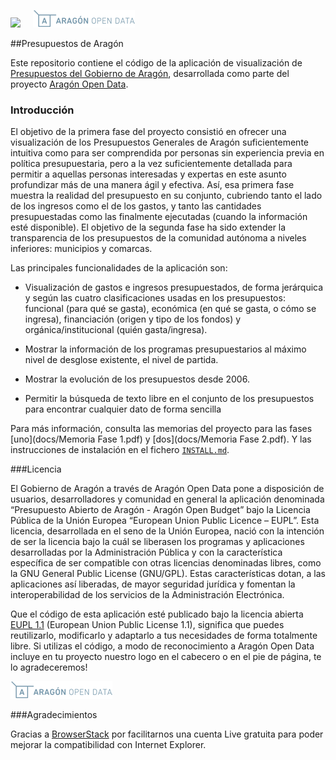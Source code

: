 
<img src="http://presupuesto.aragon.es/static/assets/logo-gobierno-aragon.png" height="28px" /><span>&nbsp;&nbsp;&nbsp;&nbsp;&nbsp;</span>![Logo Aragón Open Data](budget_app/static/assets/logoAragonOpenData.png)

##Presupuestos de Aragón

Este repositorio contiene el código de la aplicación de visualización de [Presupuestos del Gobierno de Aragón][1], desarrollada como parte del proyecto [Aragón Open Data][3].

### Introducción
El objetivo de la primera fase del proyecto consistió en ofrecer una visualización de los Presupuestos Generales de Aragón suficientemente intuitiva como para ser comprendida por personas sin experiencia previa en política presupuestaria, pero a la vez suficientemente detallada para permitir a aquellas personas interesadas y expertas en este asunto profundizar más de una manera ágil y efectiva. Así, esa primera fase muestra la realidad del presupuesto en su conjunto, cubriendo tanto el lado de los ingresos como el de los gastos, y tanto las cantidades presupuestadas como las finalmente ejecutadas (cuando la información esté disponible). El objetivo de la segunda fase ha sido extender la transparencia de los presupuestos de la comunidad autónoma a niveles inferiores: municipios y comarcas.

Las principales funcionalidades de la aplicación son:

 * Visualización de gastos e ingresos presupuestados, de forma jerárquica y según las cuatro clasificaciones usadas en los presupuestos: funcional (para qué se gasta), económica (en qué se gasta, o cómo se ingresa), financiación (origen y tipo de los fondos) y orgánica/institucional (quién gasta/ingresa).

 * Mostrar la información de los programas presupuestarios al máximo nivel de desglose existente, el nivel de partida.

 * Mostrar la evolución de los presupuestos desde 2006.

 * Permitir la búsqueda de texto libre en el conjunto de los presupuestos para encontrar cualquier dato de forma sencilla

Para más información, consulta las memorias del proyecto para las fases [uno](docs/Memoria Fase 1.pdf) y [dos](docs/Memoria Fase 2.pdf). Y las instrucciones de instalación en el fichero [`INSTALL.md`](INSTALL.md).

[1]: http://presupuesto.aragon.es
[3]: http://opendata.aragon.es/

###Licencia

El Gobierno de Aragón a través de Aragón Open Data pone a disposición de usuarios, desarrolladores y comunidad en general la aplicación denominada “Presupuesto Abierto de Aragón - Aragón Open Budget” bajo la Licencia Pública de la Unión Europea “European Union Public Licence – EUPL”. Esta licencia, desarrollada en el seno de la Unión Europea, nació con la intención de ser la licencia bajo la cuál se liberasen los programas y aplicaciones desarrolladas por la Administración Pública y con la característica específica de ser compatible con otras licencias denominadas libres, como la GNU General Public License (GNU/GPL). Estas características dotan, a las aplicaciones así liberadas, de mayor seguridad jurídica y fomentan la interoperabilidad de los servicios de la Administración Electrónica.

Que el código de esta aplicación esté publicado bajo la licencia abierta [EUPL 1.1][2] (European Union Public License 1.1), significa que puedes reutilizarlo, modificarlo y adaptarlo a tus necesidades de forma totalmente libre. Si utilizas el código, a modo de reconocimiento a Aragón Open Data incluye en tu proyecto nuestro logo en el cabecero o en el pie de página, te lo agradeceremos!

![Logo Aragón Open Data](budget_app/static/assets/logoAragonOpenData.png)

[2]: https://joinup.ec.europa.eu/software/page/eupl

###Agradecimientos

Gracias a <a href="https://www.browserstack.com">BrowserStack</a> por facilitarnos una cuenta Live gratuita para poder mejorar la compatibilidad con Internet Explorer.
